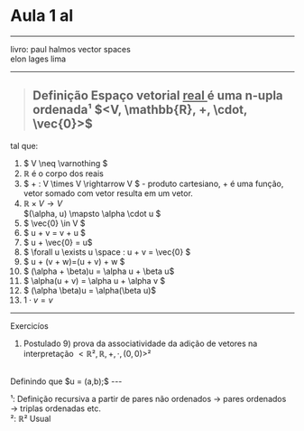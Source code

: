 # Aula 1 al

---

livro: paul halmos vector spaces
<br>
elon lages lima

--- 

>## Definição Espaço vetorial <ins> real </ins>  é uma n-upla ordenada¹ $<V, \mathbb{R}, +, \cdot, \vec{0}>$ 
tal que:
1. $ V \neq \varnothing $
2. $\mathbb{R}$ é o corpo dos reais
3. $ + : V \times V \rightarrow V $ - produto cartesiano, + é uma função, vetor somado com vetor resulta em um vetor.
4. $\mathbb{R} \times V \to V$ <br> $(\alpha, u) \mapsto \alpha \cdot u $
5. $ \vec{0} \in V $
6. $ u + v = v + u $
7. $ u + \vec{0} = u$
8. $ \forall u \exists u \space : u + v = \vec{0} $
9. $ u + (v + w)=(u + v) + w $
10. $ (\alpha + \beta)u = \alpha u + \beta u$
11. $ \alpha(u + v) = \alpha u + \alpha v $
12. $ (\alpha \beta)u = \alpha(\beta u)$
13. $1 \cdot v = v$

---
Exercicíos
1. Postulado 9) prova da associatividade da adição de vetores na interpretação $<\mathbb{R}²,\mathbb{R}, +, \cdot, (0,0)>$²
<br>
Definindo que $u = (a,b);$
---




¹: Definição recursiva a partir de pares não ordenados &rarr; pares ordenados &rarr; triplas ordenadas etc. <br>
²: $\mathbb{R}²$ Usual